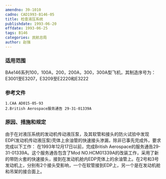 ```yaml
---
amendno: 39-1010
cadno: CAD1993-B146-05
title: 检查液压系统
publishdate: 1993-06-20
effdate: 1993-06-25
tags: B146
categories: 民航总局
author: 赵强
---
```


### 适用范围 
BAe146系列100，100A，200，200A，300，300A型飞机，其制造序号为：E3001至E3207，E3209至E2220和E3222

<!--more-->
### 参考文件
    1.CAA AD015-05-93 
    2.British Aerospace服务通告 29-31-01339A

### 原因、措施和规定 
由于在对液压系统的发动机传动液压泵，及其软管和接头的防火试验中发现EDP(发动机传动液压泵)壳体上余油管的快速接头渗漏，除非已事先完成外，要求完成以下工作： 
    在1993年12月17日以前，完成British Aerospace的服务通告29-31-01339A。这个服务通告包含了Mod NO.HCM01339A的改装工作，采用了新的带防火套的快速接头，接到在发动机舱内EDP壳体上的余油管上。在2号和3号发动机上，分别有2个接头受影响，一个在软管接到EDP上，另一个是在发动机舱和吊架的接合面上。

